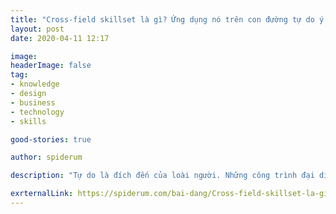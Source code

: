 ```yaml
---
title: "Cross-field skillset là gì? Ứng dụng nó trên con đường tự do ý chí, tự do tài chính?"
layout: post
date: 2020-04-11 12:17

image: 
headerImage: false
tag:
- knowledge
- design
- business
- technology
- skills

good-stories: true

author: spiderum

description: "Tự do là đích đến của loài người. Những công trình đại diện cho văn minh đều hướng đến lãnh địa tối cao của sự tự do. Tự do ý chí, tự do tài chính."

exrternalLink: https://spiderum.com/bai-dang/Cross-field-skillset-la-gi-Ung-dung-no-tren-con-duong-tu-do-y-chi-tu-do-tai-chinh-nbi
---
```



